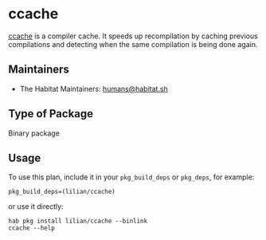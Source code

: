 # ccache

[ccache][1] is a compiler cache. It speeds up recompilation by caching previous compilations and detecting when the same compilation is being done again.

## Maintainers

* The Habitat Maintainers: <humans@habitat.sh>

## Type of Package

Binary package

## Usage

To use this plan, include it in your `pkg_build_deps` or `pkg_deps`, for example:

```
pkg_build_deps=(lilian/ccache)
```

or use it directly:

```
hab pkg install lilian/ccache --binlink
ccache --help
```

[1]: https://ccache.samba.org/
